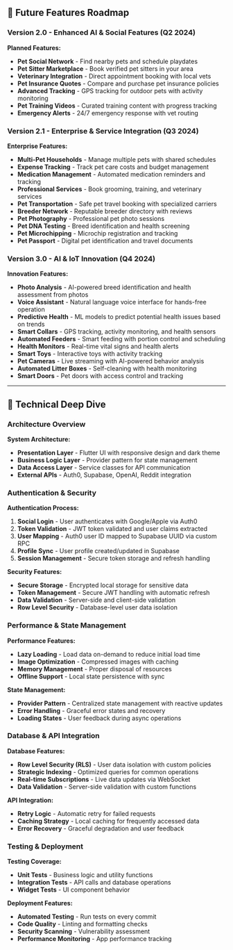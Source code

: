 ## 🔮 Future Features Roadmap

### Version 2.0 - Enhanced AI & Social Features (Q2 2024)

**Planned Features:**
- **Pet Social Network** - Find nearby pets and schedule playdates
- **Pet Sitter Marketplace** - Book verified pet sitters in your area
- **Veterinary Integration** - Direct appointment booking with local vets
- **Pet Insurance Quotes** - Compare and purchase pet insurance policies
- **Advanced Tracking** - GPS tracking for outdoor pets with activity monitoring
- **Pet Training Videos** - Curated training content with progress tracking
- **Emergency Alerts** - 24/7 emergency response with vet routing

### Version 2.1 - Enterprise & Service Integration (Q3 2024)

**Enterprise Features:**
- **Multi-Pet Households** - Manage multiple pets with shared schedules
- **Expense Tracking** - Track pet care costs and budget management
- **Medication Management** - Automated medication reminders and tracking
- **Professional Services** - Book grooming, training, and veterinary services
- **Pet Transportation** - Safe pet travel booking with specialized carriers
- **Breeder Network** - Reputable breeder directory with reviews
- **Pet Photography** - Professional pet photo sessions
- **Pet DNA Testing** - Breed identification and health screening
- **Pet Microchipping** - Microchip registration and tracking
- **Pet Passport** - Digital pet identification and travel documents

### Version 3.0 - AI & IoT Innovation (Q4 2024)

**Innovation Features:**
- **Photo Analysis** - AI-powered breed identification and health assessment from photos
- **Voice Assistant** - Natural language voice interface for hands-free operation
- **Predictive Health** - ML models to predict potential health issues based on trends
- **Smart Collars** - GPS tracking, activity monitoring, and health sensors
- **Automated Feeders** - Smart feeding with portion control and scheduling
- **Health Monitors** - Real-time vital signs and health alerts
- **Smart Toys** - Interactive toys with activity tracking
- **Pet Cameras** - Live streaming with AI-powered behavior analysis
- **Automated Litter Boxes** - Self-cleaning with health monitoring
- **Smart Doors** - Pet doors with access control and tracking

---

## 🔬 Technical Deep Dive

### Architecture Overview

**System Architecture:**
- **Presentation Layer** - Flutter UI with responsive design and dark theme
- **Business Logic Layer** - Provider pattern for state management
- **Data Access Layer** - Service classes for API communication
- **External APIs** - Auth0, Supabase, OpenAI, Reddit integration

### Authentication & Security

**Authentication Process:**
1. **Social Login** - User authenticates with Google/Apple via Auth0
2. **Token Validation** - JWT token validated and user claims extracted
3. **User Mapping** - Auth0 user ID mapped to Supabase UUID via custom RPC
4. **Profile Sync** - User profile created/updated in Supabase
5. **Session Management** - Secure token storage and refresh handling

**Security Features:**
- **Secure Storage** - Encrypted local storage for sensitive data
- **Token Management** - Secure JWT handling with automatic refresh
- **Data Validation** - Server-side and client-side validation
- **Row Level Security** - Database-level user data isolation

### Performance & State Management

**Performance Features:**
- **Lazy Loading** - Load data on-demand to reduce initial load time
- **Image Optimization** - Compressed images with caching
- **Memory Management** - Proper disposal of resources
- **Offline Support** - Local state persistence with sync

**State Management:**
- **Provider Pattern** - Centralized state management with reactive updates
- **Error Handling** - Graceful error states and recovery
- **Loading States** - User feedback during async operations

### Database & API Integration

**Database Features:**
- **Row Level Security (RLS)** - User data isolation with custom policies
- **Strategic Indexing** - Optimized queries for common operations
- **Real-time Subscriptions** - Live data updates via WebSocket
- **Data Validation** - Server-side validation with custom functions

**API Integration:**
- **Retry Logic** - Automatic retry for failed requests
- **Caching Strategy** - Local caching for frequently accessed data
- **Error Recovery** - Graceful degradation and user feedback

### Testing & Deployment

**Testing Coverage:**
- **Unit Tests** - Business logic and utility functions
- **Integration Tests** - API calls and database operations
- **Widget Tests** - UI component behavior

**Deployment Features:**
- **Automated Testing** - Run tests on every commit
- **Code Quality** - Linting and formatting checks
- **Security Scanning** - Vulnerability assessment
- **Performance Monitoring** - App performance tracking 
